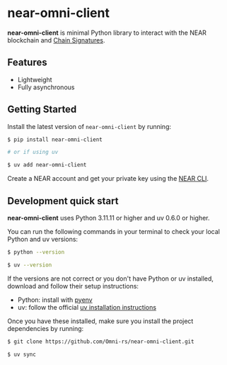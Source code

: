 # near-omni-client

**near-omni-client** is minimal Python library to interact with the NEAR blockchain and [Chain Signatures].

## Features

- Lightweight
- Fully asynchronous

## Getting Started

Install the latest version of `near-omni-client` by running:

```bash
$ pip install near-omni-client

# or if using uv

$ uv add near-omni-client
```

Create a NEAR account and get your private key using the [NEAR CLI].

## Development quick start

**near-omni-client** uses Python 3.11.11 or higher and uv 0.6.0 or higher.

You can run the following commands in your terminal to check your local Python and uv versions:

```bash
$ python --version

$ uv --version
```

If the versions are not correct or you don't have Python or uv installed, download and follow their setup instructions:

- Python: install with [pyenv]
- uv: follow the official [uv installation instructions]

Once you have these installed, make sure you install the project dependencies by running: 

```bash
$ git clone https://github.com/Omni-rs/near-omni-client.git

$ uv sync
```

<!-- REFERENCES -->

[pyenv]: https://github.com/pyenv/pyenv
[uv installation instructions]: https://github.com/astral-sh/uv?tab=readme-ov-file#installation
[NEAR CLI]: https://github.com/near/near-cli-rs
[Chain Signatures]: https://docs.near.org/chain-abstraction/chain-signatures